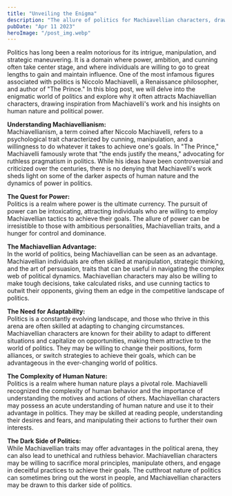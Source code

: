 ```yaml
---
title: "Unveiling the Enigma"
description: "The allure of politics for Machiavellian characters, drawing inspiration from Niccolo Machiavelli's \"The Prince,\" ..."
pubDate: "Apr 11 2023"
heroImage: "/post_img.webp"
---
```

Politics has long been a realm notorious for its intrigue, manipulation, and strategic maneuvering. It is a domain where power, ambition, and cunning often take center stage, and where individuals are willing to go to great lengths to gain and maintain influence. One of the most infamous figures associated with politics is Niccolo Machiavelli, a Renaissance philosopher, and author of "The Prince." In this blog post, we will delve into the enigmatic world of politics and explore why it often attracts Machiavellian characters, drawing inspiration from Machiavelli's work and his insights on human nature and political power.

**Understanding Machiavellianism:**  
Machiavellianism, a term coined after Niccolo Machiavelli, refers to a psychological trait characterized by cunning, manipulation, and a willingness to do whatever it takes to achieve one's goals. In "The Prince," Machiavelli famously wrote that "the ends justify the means," advocating for ruthless pragmatism in politics. While his ideas have been controversial and criticized over the centuries, there is no denying that Machiavelli's work sheds light on some of the darker aspects of human nature and the dynamics of power in politics.

**The Quest for Power:**  
Politics is a realm where power is the ultimate currency. The pursuit of power can be intoxicating, attracting individuals who are willing to employ Machiavellian tactics to achieve their goals. The allure of power can be irresistible to those with ambitious personalities, Machiavellian traits, and a hunger for control and dominance.

**The Machiavellian Advantage:**  
In the world of politics, being Machiavellian can be seen as an advantage. Machiavellian individuals are often skilled at manipulation, strategic thinking, and the art of persuasion, traits that can be useful in navigating the complex web of political dynamics. Machiavellian characters may also be willing to make tough decisions, take calculated risks, and use cunning tactics to outwit their opponents, giving them an edge in the competitive landscape of politics.

**The Need for Adaptability:**  
Politics is a constantly evolving landscape, and those who thrive in this arena are often skilled at adapting to changing circumstances. Machiavellian characters are known for their ability to adapt to different situations and capitalize on opportunities, making them attractive to the world of politics. They may be willing to change their positions, form alliances, or switch strategies to achieve their goals, which can be advantageous in the ever-changing world of politics.

**The Complexity of Human Nature:**  
Politics is a realm where human nature plays a pivotal role. Machiavelli recognized the complexity of human behavior and the importance of understanding the motives and actions of others. Machiavellian characters may possess an acute understanding of human nature and use it to their advantage in politics. They may be skilled at reading people, understanding their desires and fears, and manipulating their actions to further their own interests.

**The Dark Side of Politics:**  
While Machiavellian traits may offer advantages in the political arena, they can also lead to unethical and ruthless behavior. Machiavellian characters may be willing to sacrifice moral principles, manipulate others, and engage in deceitful practices to achieve their goals. The cutthroat nature of politics can sometimes bring out the worst in people, and Machiavellian characters may be drawn to this darker side of politics.